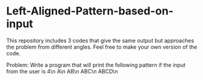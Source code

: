 # Left-Aligned-Pattern-based-on-input

This repository includes 3 codes that give the same output but approaches the problem from different angles.
Feel free to make your own version of the code.

Problem: Write a program that will print the following pattern if the input from the user is 4\n
   A\n
  AB\n
 ABC\n
ABCD\n

